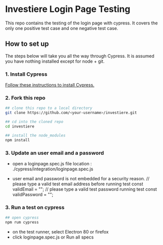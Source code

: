 # Investiere Login Page Testing

This repo contains the testing of the login page with cypress.
It covers the only one positive test case and one negative test case.

## How to set up

The steps below will take you all the way through Cypress. It is assumed you have nothing installed except for node + git.

### 1. Install Cypress

[Follow these instructions to install Cypress.](https://on.cypress.io/guides/installing-and-running#section-installing)

### 2. Fork this repo

```bash
## clone this repo to a local directory
git clone https://github.com/<your-username>/investiere.git

## cd into the cloned repo
cd investiere

## install the node_modules
npm install
```

### 3. Update an user email and a password

- open a loginpage.spec.js
  file location :
  ./cypress/integration/loginpage.spec.js

- user email and password is not embedded for a security reason.
  // please type a valid test email address before running test
  const validEmail = "<valid-email>";
  // please type a valid test password running test
  const validPassword = "<valid-password>";

### 3. Run a test on cypress

```bash
## open cypress
npm rum cypress
```

- on the test runner, select Electron 80 or firefox
- click loginpage.spec.js or Run all specs
